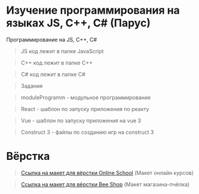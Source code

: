# Изучение программирования на языках JS, С++, С# (Парус)
Программирование на JS, C++, C#

> JS код лежит в папке JavaScript

> C++ код лежит в папке C++

> C# код лежит в папке C#

> Задания

> moduleProgramm - модульное программирование

> React - шаблон по запуску приложения по реакту

> Vue - шаблон по запуску приложения на vue 3

> Construct 3 - файлы по созданию игр на construct 3

# Вёрстка
 > <a href="https://www.figma.com/file/pS0KnmQeYHoKPXXrocNBB8/Product?node-id=0%3A1" target="_blank">Ссылка на макет для вёрстки Online School</a> (Макет онлайн курсов)

 > <a href="https://www.figma.com/file/vzq6B13f5QQovzYciVcoKl/Сайт-ПЧШ?type=design&node-id=0-1&mode=design&t=GeOQOs7RCl5WX0mP-0" target="_blank">Ссылка на макет для вёрстки Bee Shop</a> (Макет магазина-пчёлка)